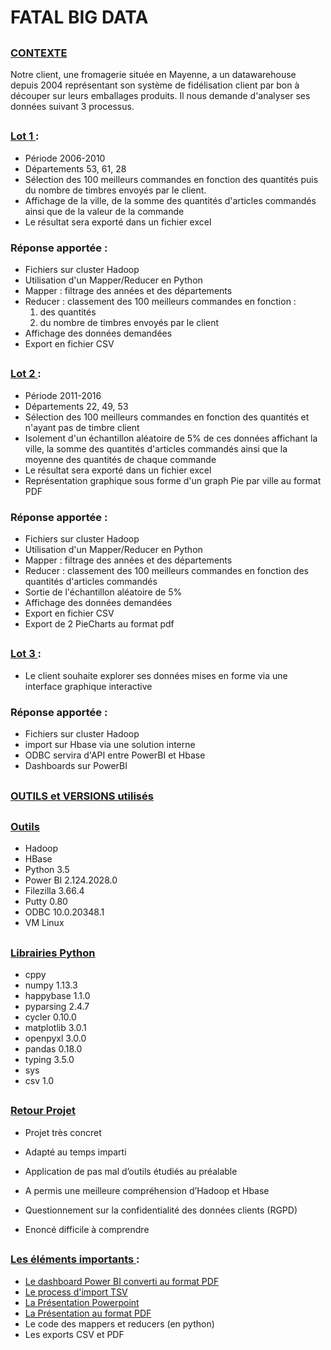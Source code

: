 # FATAL BIG DATA

##
### <ins> CONTEXTE </ins>
  
Notre client, une fromagerie située en Mayenne, a un datawarehouse depuis 2004 représentant son système de fidélisation client par bon à découper sur leurs emballages produits. 
Il nous demande d'analyser ses données suivant 3 processus.

##
### <ins> Lot 1 </ins> :

* Période 2006-2010
* Départements 53, 61, 28
* Sélection des 100 meilleurs commandes en fonction des quantités puis du nombre de timbres envoyés par le client.
* Affichage de la ville, de la somme des quantités d'articles commandés ainsi que de la valeur de la commande
* Le résultat sera exporté dans un fichier excel

### Réponse apportée :
* Fichiers sur cluster Hadoop
* Utilisation d'un Mapper/Reducer en Python
* Mapper : filtrage des années et des départements
* Reducer : classement des 100 meilleurs commandes en fonction  :  
  1. des quantités
  2. du nombre de timbres envoyés par le client
* Affichage des données demandées
* Export en fichier CSV

##
### <ins> Lot 2 </ins> :
* Période 2011-2016
* Départements 22, 49, 53
* Sélection des 100 meilleurs commandes en fonction des quantités et n'ayant pas de timbre client
* Isolement d'un échantillon aléatoire de 5% de ces données affichant la ville, la somme des quantités d'articles commandés ainsi que la moyenne des quantités de chaque commande
* Le résultat sera exporté dans un fichier excel
* Représentation graphique sous forme d'un graph Pie par ville au format PDF

### Réponse apportée :
* Fichiers sur cluster Hadoop
* Utilisation d'un Mapper/Reducer en Python
* Mapper : filtrage des années et des départements
* Reducer : classement des 100 meilleurs commandes en fonction des quantités d'articles commandés
* Sortie de l'échantillon aléatoire de 5%
* Affichage des données demandées
* Export en fichier CSV
* Export de 2 PieCharts au format pdf

##
### <ins> Lot 3 </ins> :
* Le client souhaite explorer ses données mises en forme via une interface graphique interactive

### Réponse apportée :
* Fichiers sur cluster Hadoop
* import sur Hbase via une solution interne
* ODBC servira d'API entre PowerBI et Hbase
* Dashboards sur PowerBI

## 
### <ins> OUTILS et VERSIONS utilisés </ins>

##
### <ins> Outils </ins>  
* Hadoop
* HBase
* Python 3.5
* Power BI 2.124.2028.0
* Filezilla 3.66.4
* Putty 0.80
* ODBC 10.0.20348.1
* VM Linux

##
### <ins> Librairies Python </ins>  
* cppy
* numpy 1.13.3
* happybase 1.1.0
* pyparsing 2.4.7
* cycler 0.10.0
* matplotlib 3.0.1
* openpyxl 3.0.0
* pandas 0.18.0
* typing 3.5.0
* sys
* csv 1.0

##
### <ins> Retour Projet </ins>

* Projet très concret
* Adapté au temps imparti
* Application de pas mal d’outils étudiés au préalable
* A permis une meilleure compréhension d’Hadoop et Hbase

* Questionnement sur la confidentialité des données clients (RGPD)
* Enoncé difficile à comprendre

##
### <ins> Les éléments importants </ins> :
* [Le dashboard Power BI converti au format PDF](SRC/Dashboard_le_bon_mayennais.pdf)
* [Le process d'import TSV](SRC/Process_Import_TSV.md)
* [La Présentation Powerpoint](SRC/Projet_Big_Data.ppt)
* [La Présentation au format PDF](SRC/Projet_Big_Data_diapo.pdf)
* Le code des mappers et reducers (en python)
* Les exports CSV et PDF

